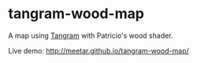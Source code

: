 # tangram-wood-map

A map using [Tangram](http://github.com/tangrams/tangram) with Patricio's wood shader.

Live demo: http://meetar.github.io/tangram-wood-map/
